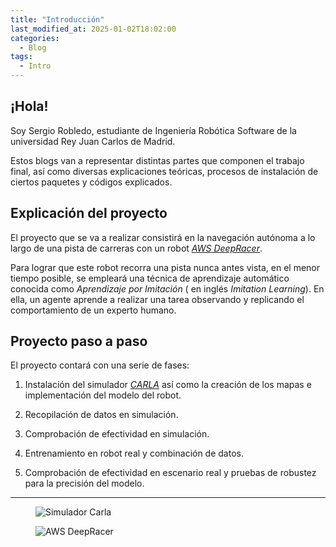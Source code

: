 ```yaml
---
title: "Introducción"
last_modified_at: 2025-01-02T18:02:00
categories:
  - Blog
tags:
  - Intro
---
```


## ¡Hola!

Soy Sergio Robledo, estudiante de Ingeniería Robótica Software de la universidad Rey Juan Carlos de Madrid.

Estos blogs van a representar distintas partes que componen el trabajo final, así como diversas explicaciones teóricas, procesos de instalación de ciertos paquetes y códigos explicados.

## Explicación del proyecto

El proyecto que se va a realizar consistirá en la navegación autónoma a lo largo de una pista de carreras con un robot [*AWS DeepRacer*](https://aws.amazon.com/es/deepracer/).

Para lograr que este robot recorra una pista nunca antes vista, en el menor tiempo posible, se empleará una técnica de aprendizaje automático conocida como *Aprendizaje por Imitación* ( en inglés *Imitation Learning*). En ella, un agente aprende a realizar una tarea observando y replicando el comportamiento de un experto humano.

## Proyecto paso a paso

El proyecto contará con una serie de fases:

1. Instalación del simulador [*CARLA*](https://carla.org/) así como la creación de los mapas e implementación del modelo del robot.

2. Recopilación de datos en simulación.

3. Comprobación de efectividad en simulación.

4. Entrenamiento en robot real y combinación de datos.

5. Comprobación de efectividad en escenario real y pruebas de robustez para la precisión del modelo.

--- 

<figure class="align-center" style="max-width: 100%">
  <img src="{{ site.url }}{{ site.baseurl }}/images/intro_images/carla.jpeg" alt="Simulador Carla">
</figure>

<figure class="align-center" style="max-width: 100%">
  <img src="{{ site.url }}{{ site.baseurl }}/images/intro_images/deepracer.jpg" alt="AWS DeepRacer">
</figure>
